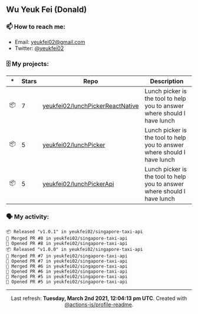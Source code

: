 ## Wu Yeuk Fei (Donald)

### 📫 How to reach me:

- Email: [yeukfei02@gmail.com](yeukfei02@gmail.com)
- Twitter: [@yeukfei02](https://twitter.com/yeukfei02)

### 🗄 My projects:

|*|Stars|Repo|Description|
|---|---|---|---|
| 📦 | 7 | [yeukfei02/lunchPickerReactNative](https://github.com/yeukfei02/lunchPickerReactNative) | Lunch picker is the tool to help you to answer where should I have lunch |
| 📦 | 5 | [yeukfei02/lunchPicker](https://github.com/yeukfei02/lunchPicker) | Lunch picker is the tool to help you to answer where should I have lunch |
| 📦 | 5 | [yeukfei02/lunchPickerApi](https://github.com/yeukfei02/lunchPickerApi) | Lunch picker is the tool to help you to answer where should I have lunch |

### 🗣 My activity:

```
📦 Released "v1.0.1" in yeukfei02/singapore-taxi-api
🎉 Merged PR #8 in yeukfei02/singapore-taxi-api
💪 Opened PR #8 in yeukfei02/singapore-taxi-api
📦 Released "v1.0.0" in yeukfei02/singapore-taxi-api
🎉 Merged PR #7 in yeukfei02/singapore-taxi-api
💪 Opened PR #7 in yeukfei02/singapore-taxi-api
🎉 Merged PR #6 in yeukfei02/singapore-taxi-api
💪 Opened PR #6 in yeukfei02/singapore-taxi-api
🎉 Merged PR #5 in yeukfei02/singapore-taxi-api
💪 Opened PR #5 in yeukfei02/singapore-taxi-api
```

<!-- <img src="https://github-readme-stats.vercel.app/api?username=yeukfei02&show_icons=true&count_private=true&theme=radical" />

<img src="https://github-readme-stats.vercel.app/api/top-langs/?username=yeukfei02&theme=radical" /> -->

---

<p align="center">Last refresh: <b>Tuesday, March 2nd 2021, 12:04:13 pm UTC</b>. Created with <a href=https://github.com/marketplace/actions/profile-readme>@actions-js/profile-readme</a>.</p>
